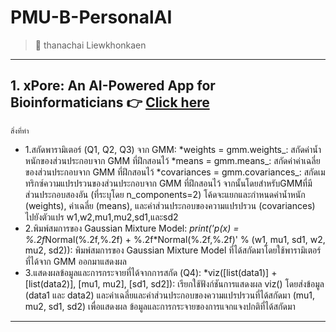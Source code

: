 # PMU-B-PersonalAI
> :star2: thanachai Liewkhonkaen

---

## 1. xPore: An AI-Powered App for Bioinformaticians :point_right: [Click here](https://github.com/thanachaili/PMU-B-PersonalAI/blob/1fcf42e765ac7965ce70262e511f909e29881f21/GMM_thanachai.ipynb) 

    สิ่งที่ทำ
  - 1.สกัดพารามิเตอร์ (Q1, Q2, Q3) จาก GMM:
    *weights = gmm.weights_: สกัดค่าน้ำหนักของส่วนประกอบจาก GMM ที่ฝึกสอนไว้
    *means = gmm.means_: สกัดค่าค่าเฉลี่ยของส่วนประกอบจาก GMM ที่ฝึกสอนไว้
    *covariances = gmm.covariances_: สกัดเมทริกซ์ความแปรปรวนของส่วนประกอบจาก GMM ที่ฝึกสอนไว้
    จากนั้นโดยสำหรับGMMที่มีส่วนประกอบสองอัน (ที่ระบุโดย n_components=2) โค้ดจะแยกและกำหนดค่าน้ำหนัก (weights), ค่าเฉลี่ย (means), และค่าส่วนประกอบของความแปรปรวน (covariances) ไปยังตัวแปร w1,w2,mu1,mu2,sd1,และsd2
  - 2.พิมพ์สมการของ Gaussian Mixture Model:
    *print('p(x) = %.2f*Normal(%.2f,%.2f) + %.2f*Normal(%.2f,%.2f)' % (w1, mu1, sd1, w2, mu2, sd2)): พิมพ์สมการของ Gaussian Mixture Model ที่ได้สกัดมาโดยใช้พารามิเตอร์ที่ได้จาก GMM ออกมาแสดงผล
  - 3.แสดงผลข้อมูลและการกระจายที่ได้จากการสกัด (Q4):
    *viz([list(data1)] + [list(data2)], [mu1, mu2], [sd1, sd2]): เรียกใช้ฟังก์ชันการแสดงผล viz() โดยส่งข้อมูล (data1 และ data2) และค่าเฉลี่ยและค่าส่วนประกอบของความแปรปรวนที่ได้สกัดมา (mu1, mu2, sd1, sd2) เพื่อแสดงผล       ข้อมูลและการกระจายของการแจกแจงปกติที่ได้สกัดมา
---
